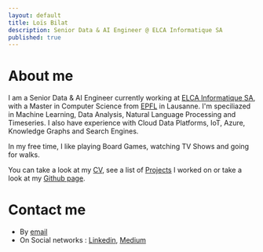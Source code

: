 ```yaml
---
layout: default
title: Loïs Bilat
description: Senior Data & AI Engineer @ ELCA Informatique SA
published: true
---
```


# About me

I am a Senior Data & AI Engineer currently working at [ELCA Informatique SA](https://elca.ch), with a Master in Computer Science from [EPFL](https://epfl.ch) in Lausanne. 
I'm speciliazed in Machine Learning, Data Analysis, Natural Language Processing and Timeseries. I also have experience with Cloud Data Platforms, IoT, Azure, Knowledge Graphs and Search Engines.

In my free time, I like playing Board Games, watching TV Shows and going for walks.

You can take a look at my [CV](http://bilat.xyz/cv), see a list of [Projects](http://bilat.xyz/projects) I worked on or take a look at my [Github page](https://github.com/Billotais). 

# Contact me

- By [email](mailto:bilat.xyz.contact.payee548@passinbox.com)
- On Social networks : [Linkedin](https://linkedin.com/in/lois-bilat), [Medium](https://lois-bilat.medium.com/)
